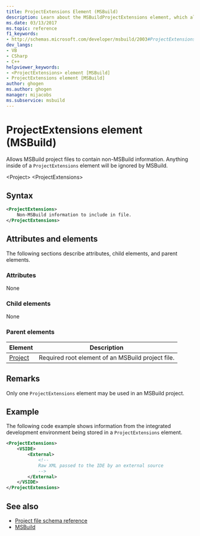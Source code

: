 ```yaml
---
title: ProjectExtensions Element (MSBuild)
description: Learn about the MSBuildProjectExtensions element, which allows MSBuild project files to contain non-MSBuild information.
ms.date: 03/13/2017
ms.topic: reference
f1_keywords:
- http://schemas.microsoft.com/developer/msbuild/2003#ProjectExtensions
dev_langs:
- VB
- CSharp
- C++
helpviewer_keywords:
- <ProjectExtensions> element [MSBuild]
- ProjectExtensions element [MSBuild]
author: ghogen
ms.author: ghogen
manager: mijacobs
ms.subservice: msbuild
---
```

# ProjectExtensions element (MSBuild)

Allows MSBuild project files to contain non-MSBuild information. Anything inside of a `ProjectExtensions` element will be ignored by MSBuild.

 \<Project>
 \<ProjectExtensions>

## Syntax

```xml
<ProjectExtensions>
    Non-MSBuild information to include in file.
</ProjectExtensions>
```

## Attributes and elements

 The following sections describe attributes, child elements, and parent elements.

### Attributes

 None

### Child elements

 None

### Parent elements

| Element | Description |
| - | - |
| [Project](../msbuild/project-element-msbuild.md) | Required root element of an MSBuild project file. |

## Remarks

 Only one `ProjectExtensions` element may be used in an MSBuild project.

## Example

 The following code example shows information from the integrated development environment being stored in a `ProjectExtensions` element.

```xml
<ProjectExtensions>
    <VSIDE>
        <External>
            <!--
            Raw XML passed to the IDE by an external source
            -->
        </External>
    </VSIDE>
</ProjectExtensions>
```

## See also

- [Project file schema reference](../msbuild/msbuild-project-file-schema-reference.md)
- [MSBuild](../msbuild/msbuild.md)
